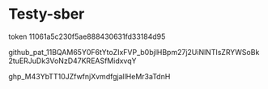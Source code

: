 # Testy-sber

token 11061a5c230f5ae888430631fd33184d95

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


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
